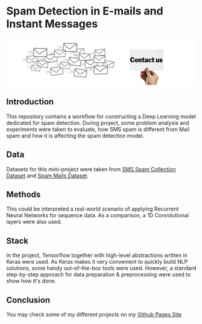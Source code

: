 # Spam Detection in E-mails and Instant Messages
![Spam](static/spam.png)


## Introduction

This repository contains a workflow for constructing a Deep Learning model dedicated for spam detection. 
During project, some problem analysis and experiments were taken to evaluate, how SMS spam is different from
Mail spam and how it is affecting the spam detection model. 

## Data

Datasets for this mini-project were taken from [SMS Spam Collection Dataset](https://www.kaggle.com/uciml/sms-spam-collection-dataset) and
[Spam Mails Dataset](https://www.kaggle.com/venky73/spam-mails-dataset).

## Methods

This could be interpreted a real-world scenario of applying Recurrent Neural Networks for sequence data. As a comparison,
a 1D Convolutional layers were also used.

## Stack

In the project, Tensorflow together with high-level abstractions written in Keras were used. As Keras makes it very convenient
to quickly build NLP solutions, some handy out-of-the-box tools were used. However, a standard step-by-step approach for
data preparation & preprocessing were used to show how it's done.

## Conclusion
You may check some of my different projects on my [Github Pages Site](https://wprazuch.github.io/)

